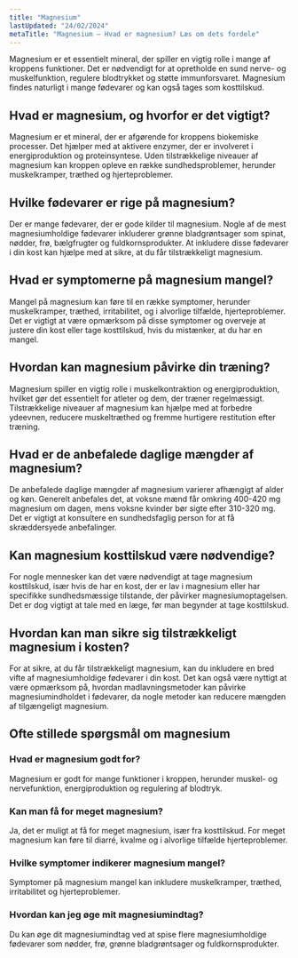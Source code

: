 ```yaml
---
title: "Magnesium"
lastUpdated: "24/02/2024"
metaTitle: "Magnesium – Hvad er magnesium? Læs om dets fordele"
---
```


Magnesium er et essentielt mineral, der spiller en vigtig rolle i mange af kroppens funktioner. Det er nødvendigt for at opretholde en sund nerve- og muskelfunktion, regulere blodtrykket og støtte immunforsvaret. Magnesium findes naturligt i mange fødevarer og kan også tages som kosttilskud.

## Hvad er magnesium, og hvorfor er det vigtigt?

Magnesium er et mineral, der er afgørende for kroppens biokemiske processer. Det hjælper med at aktivere enzymer, der er involveret i energiproduktion og proteinsyntese. Uden tilstrækkelige niveauer af magnesium kan kroppen opleve en række sundhedsproblemer, herunder muskelkramper, træthed og hjerteproblemer.

## Hvilke fødevarer er rige på magnesium?

Der er mange fødevarer, der er gode kilder til magnesium. Nogle af de mest magnesiumholdige fødevarer inkluderer grønne bladgrøntsager som spinat, nødder, frø, bælgfrugter og fuldkornsprodukter. At inkludere disse fødevarer i din kost kan hjælpe med at sikre, at du får tilstrækkeligt magnesium.

## Hvad er symptomerne på magnesium mangel?

Mangel på magnesium kan føre til en række symptomer, herunder muskelkramper, træthed, irritabilitet, og i alvorlige tilfælde, hjerteproblemer. Det er vigtigt at være opmærksom på disse symptomer og overveje at justere din kost eller tage kosttilskud, hvis du mistænker, at du har en mangel.

## Hvordan kan magnesium påvirke din træning?

Magnesium spiller en vigtig rolle i muskelkontraktion og energiproduktion, hvilket gør det essentielt for atleter og dem, der træner regelmæssigt. Tilstrækkelige niveauer af magnesium kan hjælpe med at forbedre ydeevnen, reducere muskeltræthed og fremme hurtigere restitution efter træning.

## Hvad er de anbefalede daglige mængder af magnesium?

De anbefalede daglige mængder af magnesium varierer afhængigt af alder og køn. Generelt anbefales det, at voksne mænd får omkring 400-420 mg magnesium om dagen, mens voksne kvinder bør sigte efter 310-320 mg. Det er vigtigt at konsultere en sundhedsfaglig person for at få skræddersyede anbefalinger.

## Kan magnesium kosttilskud være nødvendige?

For nogle mennesker kan det være nødvendigt at tage magnesium kosttilskud, især hvis de har en kost, der er lav i magnesium eller har specifikke sundhedsmæssige tilstande, der påvirker magnesiumoptagelsen. Det er dog vigtigt at tale med en læge, før man begynder at tage kosttilskud.

## Hvordan kan man sikre sig tilstrækkeligt magnesium i kosten?

For at sikre, at du får tilstrækkeligt magnesium, kan du inkludere en bred vifte af magnesiumholdige fødevarer i din kost. Det kan også være nyttigt at være opmærksom på, hvordan madlavningsmetoder kan påvirke magnesiumindholdet i fødevarer, da nogle metoder kan reducere mængden af tilgængeligt magnesium.

## Ofte stillede spørgsmål om magnesium

### Hvad er magnesium godt for?

Magnesium er godt for mange funktioner i kroppen, herunder muskel- og nervefunktion, energiproduktion og regulering af blodtryk.

### Kan man få for meget magnesium?

Ja, det er muligt at få for meget magnesium, især fra kosttilskud. For meget magnesium kan føre til diarré, kvalme og i alvorlige tilfælde hjerteproblemer.

### Hvilke symptomer indikerer magnesium mangel?

Symptomer på magnesium mangel kan inkludere muskelkramper, træthed, irritabilitet og hjerteproblemer.

### Hvordan kan jeg øge mit magnesiumindtag?

Du kan øge dit magnesiumindtag ved at spise flere magnesiumholdige fødevarer som nødder, frø, grønne bladgrøntsager og fuldkornsprodukter.